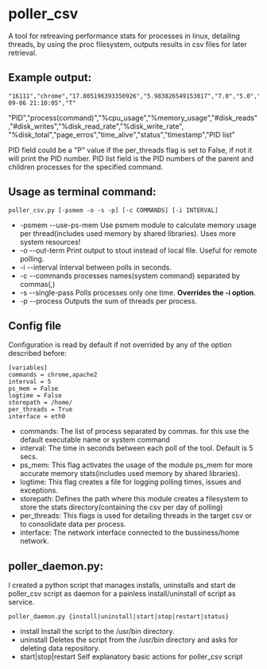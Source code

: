 poller_csv
==========

A tool for retreaving performance stats for processes in linux, detailing threads, by using the proc filesystem,
outputs results in csv files for later retrieval.

Example output:
---------------

```
"16111","chrome","17.805196393350926","5.983826549153017","7.0","5.0","0.0","0.0","0.0","1.0","16518.379999999997","S","2014-09-06 21:10:05","T"

```
"PID","process(command)","%cpu_usage","%memory_usage","#disk_reads","#disk_writes","%disk_read_rate","%disk_write_rate",
"%disk_total","page_erros","time_alive","status","timestamp","PID list"

PID field could be a "P" value if the per_threads flag is set to False, if not it will print the PID number.
PID list field is the PID numbers of the parent and children processes for the specified command.


Usage as terminal command:
--------------------------

```
poller_csv.py [-psmem -o -s -p] [-c COMMANDS] [-i INTERVAL]

```
* -psmem --use-ps-mem Use psmem module to calculate memory usage per thread(includes used memory by shared libraries). Uses more system resources!
* -o --out-term Print output to stout instead of local file. Useful for remote polling.
* -i --interval Interval between polls in seconds.
* -c --commands processes names(system command) separated by commas(,)
* -s --single-pass Polls processes only one time. **Overrides the -i option**.
* -p --process Outputs the sum of threads per process.


Config file
-----------

Configuration is read by default if not overrided by any of the option described before:

```
[variables]
commands = chrome,apache2
interval = 5
ps_mem = False
logtime = False
storepath = /home/
per_threads = True
interface = eth0

```

* commands: The list of process separated by commas. for this use the default executable name or system command
* interval: The time in seconds between each poll of the tool. Default is 5 secs.
* ps_mem: This flag activates the usage of the module ps_mem for more accurate memory stats(includes used memory by shared libraries).
* logtime: This flag creates a file for logging polling times, issues and exceptions.
* storepath: Defines the path where this module creates a filesystem to store the stats directory(containing the csv per day of polling)
* per_threads: This flags is used for detailing threads in the target csv or to consolidate data per process.
* interface: The network interface connected to the bussiness/home network.

poller_daemon.py:
------------

I created a python script that manages installs, uninstalls and start de poller_csv script as daemon for a painless install/uninstall of script as service.

```
poller_daemon.py {install|uninstall|start|stop|restart|status}

```

* install Install the script to the /usr/bin directory.
* uninstall Deletes the script from the /usr/bin directory and asks for deleting data repository.
* start|stop|restart Self explanatory basic actions for poller_csv script
